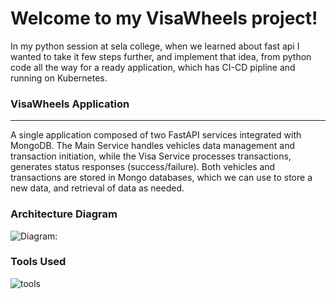 # Welcome to my VisaWheels project!

In my python session at sela college, when we learned about fast api I wanted to take it few steps further, and implement that 
idea, from python code all the way for a ready application, which has CI-CD pipline and running on Kubernetes.

### VisaWheels Application
---

A single application composed of two FastAPI services integrated with MongoDB. The Main Service handles vehicles data management and transaction initiation, while the Visa Service processes transactions, generates status responses (success/failure).
Both vehicles and transactions are stored in Mongo databases, which we can use to store a new data, and retrieval of data as needed.

### Architecture Diagram

![Diagram:](https://s11.gifyu.com/images/S4HYj.gif)

### Tools Used

![tools](https://i.ibb.co/zhfvqgS/tools.png)

